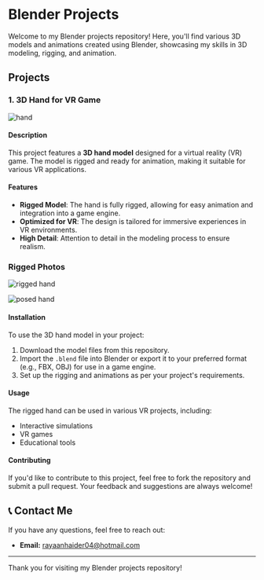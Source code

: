 # Blender Projects

Welcome to my Blender projects repository! Here, you'll find various 3D models and animations created using Blender, showcasing my skills in 3D modeling, rigging, and animation. 

## Projects

### 1. 3D Hand for VR Game


![hand](https://github.com/user-attachments/assets/fe03c9eb-cb57-47ee-9325-354d914546b2)


#### Description
This project features a **3D hand model** designed for a virtual reality (VR) game. The model is rigged and ready for animation, making it suitable for various VR applications. 

#### Features
- **Rigged Model**: The hand is fully rigged, allowing for easy animation and integration into a game engine.
- **Optimized for VR**: The design is tailored for immersive experiences in VR environments.
- **High Detail**: Attention to detail in the modeling process to ensure realism.

### Rigged Photos


![rigged hand](https://github.com/user-attachments/assets/709eebe7-c9c4-43c8-b96d-f8d84088bf98)


![posed hand](https://github.com/user-attachments/assets/c502eb0e-7195-4bcd-8161-bd267fa29511)


#### Installation
To use the 3D hand model in your project:
1. Download the model files from this repository.
2. Import the `.blend` file into Blender or export it to your preferred format (e.g., FBX, OBJ) for use in a game engine.
3. Set up the rigging and animations as per your project's requirements.

#### Usage
The rigged hand can be used in various VR projects, including:
- Interactive simulations
- VR games
- Educational tools

#### Contributing
If you'd like to contribute to this project, feel free to fork the repository and submit a pull request. Your feedback and suggestions are always welcome!

## 📞 Contact Me
If you have any questions, feel free to reach out:

- **Email:** rayaanhaider04@hotmail.com

---

Thank you for visiting my Blender projects repository!
